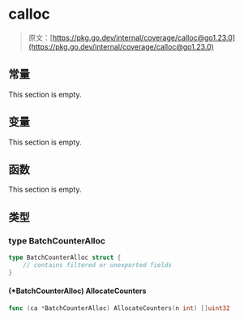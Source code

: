 # calloc

> 原文：[https://pkg.go.dev/internal/coverage/calloc@go1.23.0](https://pkg.go.dev/internal/coverage/calloc@go1.23.0)






## 常量 

This section is empty.

## 变量

This section is empty.

## 函数

This section is empty.

## 类型

### type BatchCounterAlloc 

``` go
type BatchCounterAlloc struct {
	// contains filtered or unexported fields
}
```

#### (*BatchCounterAlloc) AllocateCounters 

``` go
func (ca *BatchCounterAlloc) AllocateCounters(n int) []uint32
```